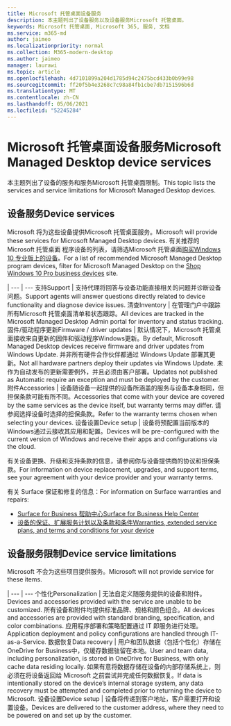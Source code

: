 ```yaml
---
title: Microsoft 托管桌面设备服务
description: 本主题列出了设备服务以及设备服务Microsoft 托管桌面。
keywords: Microsoft 托管桌面, Microsoft 365, 服务, 文档
ms.service: m365-md
author: jaimeo
ms.localizationpriority: normal
ms.collection: M365-modern-desktop
ms.author: jaimeo
manager: laurawi
ms.topic: article
ms.openlocfilehash: 4d7101899a204d1785d94c2475bcd433b0b99e98
ms.sourcegitcommit: ff20f5b4e3268c7c98a84fb1cbe7db7151596b6d
ms.translationtype: MT
ms.contentlocale: zh-CN
ms.lasthandoff: 05/06/2021
ms.locfileid: "52245284"
---
```

# <a name="microsoft-managed-desktop-device-services"></a><span data-ttu-id="42598-104">Microsoft 托管桌面设备服务</span><span class="sxs-lookup"><span data-stu-id="42598-104">Microsoft Managed Desktop device services</span></span>

<span data-ttu-id="42598-105">本主题列出了设备的服务和服务Microsoft 托管桌面限制。</span><span class="sxs-lookup"><span data-stu-id="42598-105">This topic lists the services and service limitations for Microsoft Managed Desktop devices.</span></span>

## <a name="device-services"></a><span data-ttu-id="42598-106">设备服务</span><span class="sxs-lookup"><span data-stu-id="42598-106">Device services</span></span>

<span data-ttu-id="42598-107">Microsoft 将为这些设备提供Microsoft 托管桌面服务。</span><span class="sxs-lookup"><span data-stu-id="42598-107">Microsoft will provide these services for Microsoft Managed Desktop devices.</span></span> <span data-ttu-id="42598-108">有关推荐的 Microsoft 托管桌面 程序设备的列表，请筛选Microsoft 托管桌面[购买Windows 10 专业版上的设备](https://www.microsoft.com/windowsforbusiness/view-all-devices)。</span><span class="sxs-lookup"><span data-stu-id="42598-108">For a list of recommended Microsoft Managed Desktop program devices, filter for Microsoft Managed Desktop on the [Shop Windows 10 Pro business devices](https://www.microsoft.com/windowsforbusiness/view-all-devices) site.</span></span>

 | 
 --- | ---
<span data-ttu-id="42598-109">支持</span><span class="sxs-lookup"><span data-stu-id="42598-109">Support</span></span> | <span data-ttu-id="42598-110">支持代理将回答与设备功能直接相关的问题并诊断设备问题。</span><span class="sxs-lookup"><span data-stu-id="42598-110">Support agents will answer questions directly related to device functionality and diagnose device issues.</span></span>
<span data-ttu-id="42598-111">清查</span><span class="sxs-lookup"><span data-stu-id="42598-111">Inventory</span></span> | <span data-ttu-id="42598-112">在管理门户中跟踪所有Microsoft 托管桌面清单和状态跟踪。</span><span class="sxs-lookup"><span data-stu-id="42598-112">All devices are tracked in the Microsoft Managed Desktop Admin portal for inventory and status tracking.</span></span>
<span data-ttu-id="42598-113">固件/驱动程序更新</span><span class="sxs-lookup"><span data-stu-id="42598-113">Firmware / driver updates</span></span> | <span data-ttu-id="42598-114">默认情况下，Microsoft 托管桌面接收来自更新的固件和驱动程序Windows更新。</span><span class="sxs-lookup"><span data-stu-id="42598-114">By default, Microsoft Managed Desktop devices receive firmware and driver updates from Windows Update.</span></span> <span data-ttu-id="42598-115">并非所有硬件合作伙伴都通过 Windows Update 部署其更新。</span><span class="sxs-lookup"><span data-stu-id="42598-115">Not all hardware partners deploy their updates via Windows Update.</span></span> <span data-ttu-id="42598-116">未作为自动发布的更新需要例外，并且必须由客户部署。</span><span class="sxs-lookup"><span data-stu-id="42598-116">Updates not published as Automatic require an exception and must be deployed by the customer.</span></span>
<span data-ttu-id="42598-117">附件</span><span class="sxs-lookup"><span data-stu-id="42598-117">Accessories</span></span> | <span data-ttu-id="42598-118">设备随设备一起提供的设备所涵盖的服务与设备本身相同，但担保条款可能有所不同。</span><span class="sxs-lookup"><span data-stu-id="42598-118">Accessories that come with your device are covered by the same services as the device itself, but warranty terms may differ.</span></span> <span data-ttu-id="42598-119">请参阅选择设备时选择的担保条款。</span><span class="sxs-lookup"><span data-stu-id="42598-119">Refer to the warranty terms chosen when selecting your devices.</span></span> 
<span data-ttu-id="42598-120">设备设置</span><span class="sxs-lookup"><span data-stu-id="42598-120">Device setup</span></span>    | <span data-ttu-id="42598-121">设备将预配置当前版本的 Windows通过云接收其应用和配置。</span><span class="sxs-lookup"><span data-stu-id="42598-121">Devices will be pre-configured with the current version of Windows and receive their apps and configurations via the cloud.</span></span> 

<span data-ttu-id="42598-122">有关设备更换、升级和支持条款的信息，请参阅你与设备提供商的协议和担保条款。</span><span class="sxs-lookup"><span data-stu-id="42598-122">For information on device replacement, upgrades, and support terms, see your agreement with your device provider and your warranty terms.</span></span>

<span data-ttu-id="42598-123">有关 Surface 保证和修复的信息：</span><span class="sxs-lookup"><span data-stu-id="42598-123">For information on Surface warranties and repairs:</span></span>
- [<span data-ttu-id="42598-124">Surface for Business 帮助中心</span><span class="sxs-lookup"><span data-stu-id="42598-124">Surface for Business Help Center</span></span>](https://support.microsoft.com/hub/4339296/surface-for-business-help)
- [<span data-ttu-id="42598-125">设备的保证、扩展服务计划以及条款和条件</span><span class="sxs-lookup"><span data-stu-id="42598-125">Warranties, extended service plans, and terms and conditions for your device</span></span>](https://support.microsoft.com/help/4040687/info-about-warranties-extended-service-plans-and-terms-conditions)


## <a name="device-service-limitations"></a><span data-ttu-id="42598-126">设备服务限制</span><span class="sxs-lookup"><span data-stu-id="42598-126">Device service limitations</span></span>

<span data-ttu-id="42598-127">Microsoft 不会为这些项目提供服务。</span><span class="sxs-lookup"><span data-stu-id="42598-127">Microsoft will not provide service for these items.</span></span>

 | 
 --- | ---
<span data-ttu-id="42598-128">个性化</span><span class="sxs-lookup"><span data-stu-id="42598-128">Personalization</span></span> | <span data-ttu-id="42598-129">无法自定义随服务提供的设备和附件。</span><span class="sxs-lookup"><span data-stu-id="42598-129">Devices and accessories provided with the service are unable to be customized.</span></span> <span data-ttu-id="42598-130">所有设备和附件均提供标准品牌、规格和颜色组合。</span><span class="sxs-lookup"><span data-stu-id="42598-130">All devices and accessories are provided with standard branding, specification, and color combinations.</span></span> <span data-ttu-id="42598-131">应用程序部署和策略配置通过 IT 即服务进行处理。</span><span class="sxs-lookup"><span data-stu-id="42598-131">Application deployment and policy configurations are handled through IT-as-a-Service.</span></span>
<span data-ttu-id="42598-132">数据恢复</span><span class="sxs-lookup"><span data-stu-id="42598-132">Data recovery</span></span> | <span data-ttu-id="42598-133">用户和团队数据（包括个性化）存储在OneDrive for Business中，仅缓存数据驻留在本地。</span><span class="sxs-lookup"><span data-stu-id="42598-133">User and team data, including personalization, is stored in OneDrive for Business, with only cache data residing locally.</span></span> <span data-ttu-id="42598-134">如果有意将数据存储在设备的内部存储系统上，则必须在将设备返回给 Microsoft 之前尝试并完成任何数据恢复。</span><span class="sxs-lookup"><span data-stu-id="42598-134">If data is intentionally stored on the device’s internal storage system, any data recovery must be attempted and completed prior to returning the device to Microsoft.</span></span>
<span data-ttu-id="42598-135">设备设置</span><span class="sxs-lookup"><span data-stu-id="42598-135">Device setup</span></span> | <span data-ttu-id="42598-136">设备将传递到客户地址，客户需要打开和设置设备。</span><span class="sxs-lookup"><span data-stu-id="42598-136">Devices are delivered to the customer address, where they need to be powered on and set up by the customer.</span></span>
